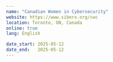 ```yaml
---
name: "Canadian Women in Cybersecurity"
website: https://www.siberx.org/cwc
location: Toronto, ON, Canada
online: true
lang: English

date_start: 2025-05-12
date_end:   2025-05-12
---
```

